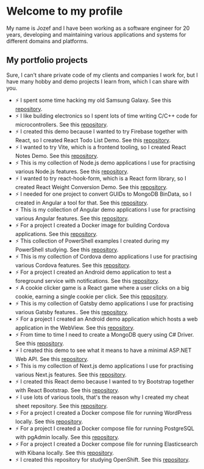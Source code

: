 # Welcome to my profile
My name is Jozef and I have been working as a software engineer for 20 years, developing and maintaining various applications and systems for different domains and platforms.

## My portfolio projects
Sure, I can't share private code of my clients and companies I work for, but I have many hobby and demo projects I learn from, which I can share with you.

- ⚡ I spent some time hacking my old Samsung Galaxy. See this [repository](https://github.com/zeroamps/android).
- ⚡ I like building electronics so I spent lots of time writing C/C++ code for microcontrollers. See this [repository](https://github.com/zeroamps/microcontrollers).
- ⚡ I created this demo because I wanted to try Firebase together with React, so I created React Todo List Demo. See this [repository](https://github.com/zeroamps/react-todo-list-demo).
- ⚡ I wanted to try Vite, which is a frontend tooling, so I created React Notes Demo. See this [repository](https://github.com/zeroamps/react-notes-demo).
- ⚡ This is my collection of Node.js demo applications I use for practising various Node.js features. See this [repository](https://github.com/zeroamps/node-sample-demos).
- ⚡ I wanted to try react-hook-form, which is a React form library, so I created React Weight Conversion Demo. See this [repository](https://github.com/zeroamps/react-weight-conversion-demo).
- ⚡ I needed for one project to convert GUIDs to MongoDB BinData, so I created in Angular a tool for that. See this [repository](https://github.com/zeroamps/mongodb-convert-guid-to-bindata).
- ⚡ This is my collection of Angular demo applications I use for practising various Angular features. See this [repository](https://github.com/zeroamps/angular-sample-demos).
- ⚡ For a project I created a Docker image for building Cordova applications. See this [repository](https://github.com/zeroamps/docker-cordova).
- ⚡ This collection of PowerShell examples I created during my PowerShell studying. See this [repository](https://github.com/zeroamps/powershell-sample-scripts).
- ⚡ This is my collection of Cordova demo applications I use for practising various Cordova features. See this [repository](https://github.com/zeroamps/cordova-sample-demos).
- ⚡ For a project I created an Android demo application to test a foreground service with notifications. See this [repository](https://github.com/zeroamps/android-timer-demo).
- ⚡ A cookie clicker game is a React game where a user clicks on a big cookie, earning a single cookie per click. See this [repository](https://github.com/zeroamps/react-cookie-clicker-game).
- ⚡ This is my collection of Gatsby demo applications I use for practising various Gatsby features.. See this [repository](https://github.com/zeroamps/gatsby-sample-demos).
- ⚡ For a project I created an Android demo application which hosts a web application in the WebView. See this [repository](https://github.com/zeroamps/android-webview-demo).
- ⚡ From time to time I need to create a MongoDB query using C# Driver. See this [repository](https://github.com/zeroamps/dotnet-mongodb-demo).
- ⚡ I created this demo to see what it means to have a minimal ASP.NET Web API. See this [repository](https://github.com/zeroamps/dotnet-minimal-api-demo).
- ⚡ This is my collection of Next.js demo applications I use for practising various Next.js features. See this [repository](https://github.com/zeroamps/nextjs-sample-demos).
- ⚡ I created this React demo because I wanted to try Bootstrap together with React Bootstrap. See this [repository](https://github.com/zeroamps/react-timer-demo).
- ⚡ I use lots of various tools, that's the reason why I created my cheat sheet repository. See this [repository](https://github.com/zeroamps/tooling).
- ⚡ For a project I created a Docker compose file for running WordPress locally. See this [repository](https://github.com/zeroamps/docker-wordpress).
- ⚡ For a project I created a Docker compose file for running PostgreSQL with pgAdmin locally. See this [repository](https://github.com/zeroamps/docker-postgres).
- ⚡ For a project I created a Docker compose file for running Elasticsearch with Kibana locally. See this [repository](https://github.com/zeroamps/docker-elasticsearch).
- ⚡ I created this repository for studying OpenShift. See this [repository](https://github.com/zeroamps/open-shift).

<!--
**zeroamps/zeroamps** is a ✨ _special_ ✨ repository because its `README.md` (this file) appears on your GitHub profile.

Here are some ideas to get you started:

- 🔭 I’m currently working on ...
- 🌱 I’m currently learning ...
- 👯 I’m looking to collaborate on ...
- 🤔 I’m looking for help with ...
- 💬 Ask me about ...
- 📫 How to reach me: ...
- 😄 Pronouns: ...
- ⚡ Fun fact: ...
-->
